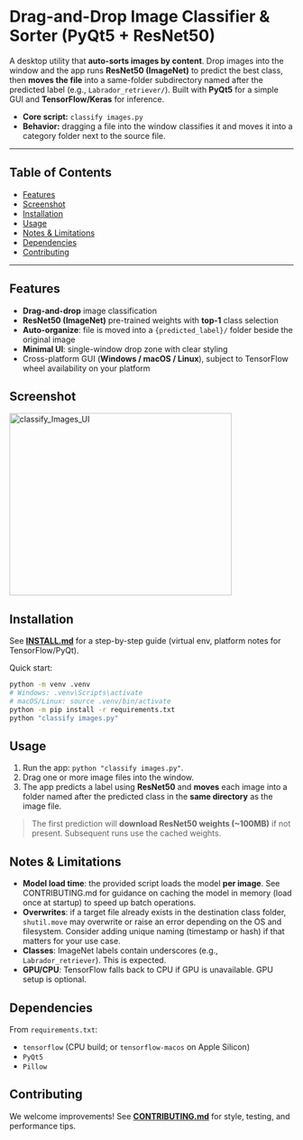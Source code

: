 # Drag-and-Drop Image Classifier & Sorter (PyQt5 + ResNet50)

A desktop utility that **auto-sorts images by content**. Drop images into the window and the app runs **ResNet50 (ImageNet)**
to predict the best class, then **moves the file** into a same-folder subdirectory named after the predicted label
(e.g., `Labrador_retriever/`). Built with **PyQt5** for a simple GUI and **TensorFlow/Keras** for inference.

- **Core script:** `classify images.py`
- **Behavior:** dragging a file into the window classifies it and moves it into a category folder next to the source file.

---

## Table of Contents

- [Features](#features)
- [Screenshot](#screenshot)
- [Installation](#installation)
- [Usage](#usage)
- [Notes & Limitations](#notes--limitations)
- [Dependencies](#dependencies)
- [Contributing](#contributing)

---

## Features

- **Drag-and-drop** image classification
- **ResNet50 (ImageNet)** pre-trained weights with **top-1** class selection
- **Auto-organize**: file is moved into a `{predicted_label}/` folder beside the original image
- **Minimal UI**: single-window drop zone with clear styling
- Cross-platform GUI (**Windows / macOS / Linux**), subject to TensorFlow wheel availability on your platform

## Screenshot

<img width="394" height="323" alt="classify_Images_UI" src="https://github.com/user-attachments/assets/f6dc5971-35ca-494b-af95-62e7ad2d4693" />



## Installation

See **[INSTALL.md](INSTALL.md)** for a step-by-step guide (virtual env, platform notes for TensorFlow/PyQt).

Quick start:

```bash
python -m venv .venv
# Windows: .venv\Scripts\activate
# macOS/Linux: source .venv/bin/activate
python -m pip install -r requirements.txt
python "classify images.py"
```

## Usage

1. Run the app: `python "classify images.py"`.
2. Drag one or more image files into the window.
3. The app predicts a label using **ResNet50** and **moves** each image into a folder named after the predicted class
   in the **same directory** as the image file.

> The first prediction will **download ResNet50 weights (~100MB)** if not present. Subsequent runs use the cached weights.

## Notes & Limitations

- **Model load time**: the provided script loads the model **per image**. See CONTRIBUTING.md for guidance on caching the
  model in memory (load once at startup) to speed up batch operations.
- **Overwrites**: if a target file already exists in the destination class folder, `shutil.move` may overwrite or raise an error
  depending on the OS and filesystem. Consider adding unique naming (timestamp or hash) if that matters for your use case.
- **Classes**: ImageNet labels contain underscores (e.g., `Labrador_retriever`). This is expected.
- **GPU/CPU**: TensorFlow falls back to CPU if GPU is unavailable. GPU setup is optional.

## Dependencies

From `requirements.txt`:

- `tensorflow` (CPU build; or `tensorflow-macos` on Apple Silicon)
- `PyQt5`
- `Pillow`

## Contributing

We welcome improvements! See **[CONTRIBUTING.md](CONTRIBUTING.md)** for style, testing, and performance tips.
